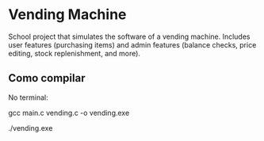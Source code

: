# Vending Machine

School project that simulates the software of a vending machine. Includes user features (purchasing items) and admin features (balance checks, price editing, stock replenishment, and more).

## Como compilar

No terminal:

gcc main.c vending.c -o vending.exe

./vending.exe

